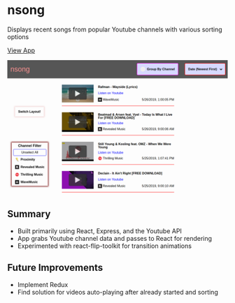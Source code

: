 # nsong
Displays recent songs from popular Youtube channels with various sorting options

[View App](https://nsong.herokuapp.com)

![screenshot](https://github.com/kianga722/nsong/blob/master/screenshot.png)

## Summary

* Built primarily using React, Express, and the Youtube API
* App grabs Youtube channel data and passes to React for rendering
* Experimented with react-flip-toolkit for transition animations

## Future Improvements

* Implement Redux
* Find solution for videos auto-playing after already started and sorting
